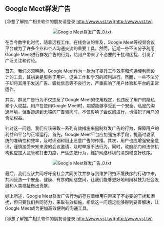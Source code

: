 ## **Google Meet群发广告**

[😍想了解推广相关软件的朋友请登录 http://www.vst.tw](http://www.vst.tw)

 <center><img src="https://vst.tw/MP4/tuiguang/png/0.png" alt="Google Meet群发广告_0.txt"></center>

在当今数字化时代，随着远程工作、在线会议的普及，Google Meet等视频会议平台成为了许多企业和个人沟通交流的重要工具。然而，近期一些不法分子利用Google Meet进行群发广告的行为，给用户带来了不必要的干扰和困扰，引发了广泛关注和讨论。

首先，我们必须明确，Google Meet作为一款为了提升工作效率和沟通便利而设计的工具，其初衷是服务于用户，促进工作和学习的顺利进行。然而，一些不法分子却将其用于发送广告、骚扰信息等不良行为，严重影响了用户体验和平台的正常运作。

其次，群发广告行为不仅违反了Google Meet的使用规定，也违反了用户的隐私和个人权益。用户在使用Google Meet时，期望能够享受到一个安全、私密的沟通环境，但当遭遇到无端的广告骚扰时，不仅影响了会议的进行，也侵犯了用户的合法权益。

针对这一问题，我们应该采取一系列有效措施来遏制群发广告的行为，保障用户的利益和平台的正常运行。首先，Google Meet平台应加强技术手段，提高过滤系统的准确性和效率，及时识别和阻止恶意广告的传播。其次，用户也应增强安全意识，谨慎接受未知来源的会议邀请，及时举报不法行为。同时，政府部门和法律机构也应加大监管和打击力度，严惩违法行为，维护网络环境的清朗和良好秩序。

 <center><img src="https://vst.tw/MP4/tuiguang/png/2.png" alt="Google Meet群发广告_0.txt"></center>

最后，我们应该共同呼吁全社会共同关注并参与到维护网络环境秩序的行动中来，共同营造一个安全、健康、有序的网络空间，让我们能够更好地利用科技为社会发展和人类福祉做出贡献。

综上所述，Google Meet群发广告行为的存在着给用户带来了不必要的干扰和困扰，但只要我们共同努力，采取有效措施，相信这一问题定能够得到妥善解决，让Google Meet成为更加高效便利的沟通工具。

[😍想了解推广相关软件的朋友请登录 http://www.vst.tw](http://www.vst.tw)



